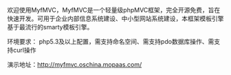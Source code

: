 欢迎使用MyfMVC，MyfMVC是一个轻量级phpMVC框架，完全开源免费，旨在快速开发。可用于企业内部信息系统建设、中小型网站系统建设，本框架模板引擎基于最流行的smarty模板引擎。

环境要求：
php5.3及以上配置，需支持命名空间、需支持pdo数据库操作、需支持curl操作

演示地址：http://myfmvc.oschina.mopaas.com/